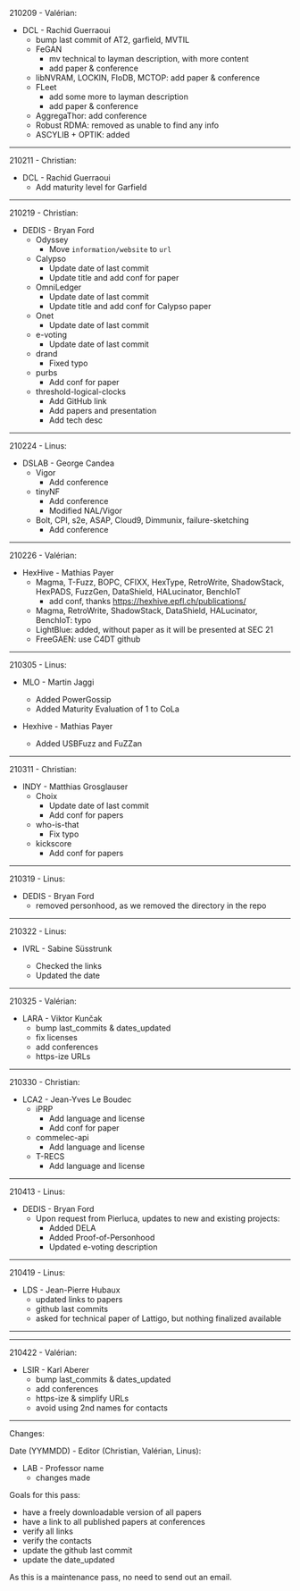 210209 - Valérian:

- DCL - Rachid Guerraoui
  - bump last commit of AT2, garfield, MVTIL
  - FeGAN
    - mv technical to layman description, with more content
    - add paper & conference
  - libNVRAM, LOCKIN, FloDB, MCTOP: add paper & conference
  - FLeet
    - add some more to layman description
    - add paper & conference
  - AggregaThor: add conference
  - Robust RDMA: removed as unable to find any info
  - ASCYLIB + OPTIK: added

---

210211 - Christian:

- DCL - Rachid Guerraoui
  - Add maturity level for Garfield

---

210219 - Christian:

- DEDIS - Bryan Ford
  - Odyssey
    - Move `information/website` to `url`
  - Calypso
    - Update date of last commit
    - Update title and add conf for paper
  - OmniLedger
    - Update date of last commit
    - Update title and add conf for Calypso paper
  - Onet
    - Update date of last commit
  - e-voting
    - Update date of last commit
  - drand
    - Fixed typo
  - purbs
    - Add conf for paper
  - threshold-logical-clocks
    - Add GitHub link
    - Add papers and presentation
    - Add tech desc

---

210224 - Linus:

- DSLAB - George Candea
  - Vigor
    - Add conference
  - tinyNF
    - Add conference
    - Modified NAL/Vigor
  - Bolt, CPI, s2e, ASAP, Cloud9, Dimmunix, failure-sketching
    - Add conference

---

210226 - Valérian:

- HexHive - Mathias Payer
  - Magma, T-Fuzz, BOPC, CFIXX, HexType, RetroWrite, ShadowStack, HexPADS, FuzzGen, DataShield, HALucinator, BenchIoT
    - add conf, thanks https://hexhive.epfl.ch/publications/
  - Magma, RetroWrite, ShadowStack, DataShield, HALucinator, BenchIoT: typo
  - LightBlue: added, without paper as it will be presented at SEC 21
  - FreeGAEN: use C4DT github

---

210305 - Linus:

- MLO - Martin Jaggi

  - Added PowerGossip
  - Added Maturity Evaluation of 1 to CoLa

- Hexhive - Mathias Payer
  - Added USBFuzz and FuZZan

---

210311 - Christian:

- INDY - Matthias Grosglauser
  - Choix
    - Update date of last commit
    - Add conf for papers
  - who-is-that
    - Fix typo
  - kickscore
    - Add conf for papers

---

210319 - Linus:

- DEDIS - Bryan Ford
  - removed personhood, as we removed the directory in the repo

---

210322 - Linus:

- IVRL - Sabine Süsstrunk

  - Checked the links
  - Updated the date

---

210325 - Valérian:

- LARA - Viktor Kunčak
  - bump last_commits & dates_updated
  - fix licenses
  - add conferences
  - https-ize URLs

---

210330 - Christian:

- LCA2 - Jean-Yves Le Boudec
  - iPRP
    - Add language and license
    - Add conf for paper
  - commelec-api
    - Add language and license
  - T-RECS
    - Add language and license

---

210413 - Linus:

- DEDIS - Bryan Ford
  - Upon request from Pierluca, updates to new and existing projects:
    - Added DELA
    - Added Proof-of-Personhood
    - Updated e-voting description
  
---

210419 - Linus:

- LDS - Jean-Pierre Hubaux
  - updated links to papers
  - github last commits
  - asked for technical paper of Lattigo, but nothing finalized available

---

---

210422 - Valérian:

- LSIR - Karl Aberer
  - bump last_commits & dates_updated
  - add conferences
  - https-ize & simplify URLs
  - avoid using 2nd names for contacts

---

Changes:

Date (YYMMDD) - Editor (Christian, Valérian, Linus):

- LAB - Professor name
  - changes made

Goals for this pass:

- have a freely downloadable version of all papers
- have a link to all published papers at conferences
- verify all links
- verify the contacts
- update the github last commit
- update the date_updated

As this is a maintenance pass, no need to send out an email.
